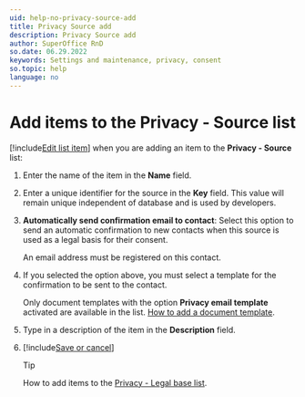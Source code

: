 ```yaml
---
uid: help-no-privacy-source-add
title: Privacy Source add
description: Privacy Source add
author: SuperOffice RnD
so.date: 06.29.2022
keywords: Settings and maintenance, privacy, consent
so.topic: help
language: no
---
```


# Add items to the Privacy - Source list

[!include[Edit list item](includes/edit-list-item.md)] when you are adding an item to the **Privacy - Source** list:

1. Enter the name of the item in the **Name** field.

2. Enter a unique identifier for the source in the **Key** field. This value will remain unique independent of database and is used by developers.

3. **Automatically send confirmation email to contact**: Select this option to send an automatic confirmation to new contacts when this source is used as a legal basis for their consent.

    An email address must be registered on this contact.

4. If you selected the option above, you must select a template for the confirmation to be sent to the contact.

    Only document templates with the option **Privacy email template** activated are available in the list. [How to add a document template][1].

5. Type in a description of the item in the **Description** field.

6. [!include[Save or cancel](includes/save-or-cancel.md)]

    > [!TIP]
    > How to add items to the [Privacy - Legal base list][2].

<!-- Referenced links -->
[1]: add-template.md
[2]: privacy-legal-base-add.md

<!-- Referenced images -->

